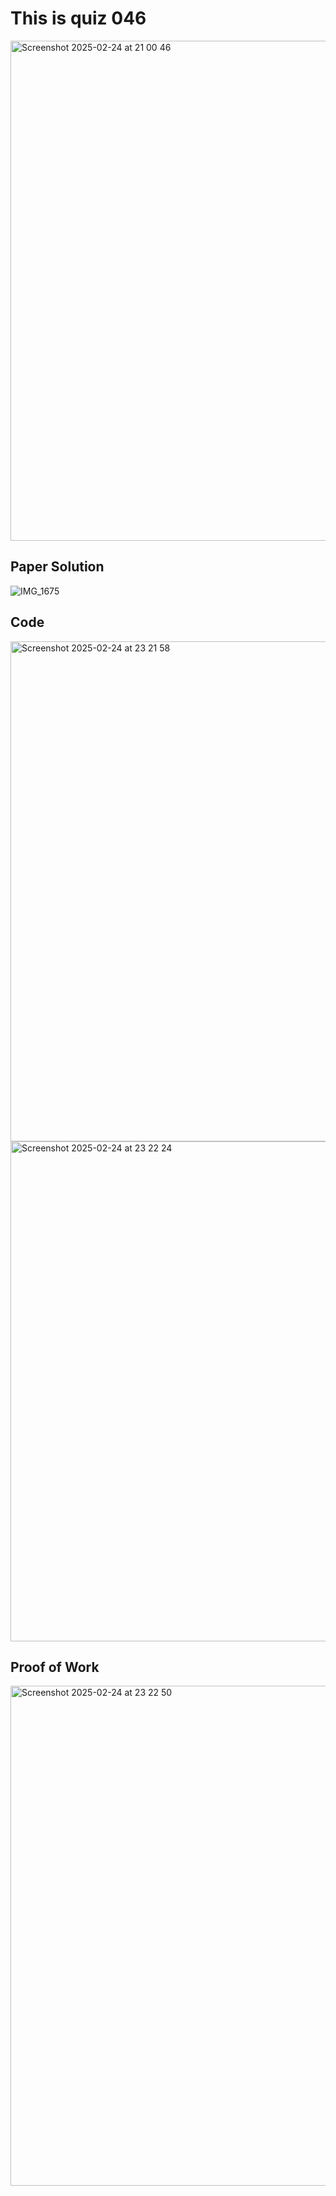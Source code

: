 # This is quiz 046
<img width="800" alt="Screenshot 2025-02-24 at 21 00 46" src="https://github.com/user-attachments/assets/902da29a-6f07-4698-a5da-77c1f4b9955c" />

## Paper Solution

![IMG_1675](https://github.com/user-attachments/assets/325cd453-c522-4f5f-b680-f6124f1376ca)


## Code
<img width="800" alt="Screenshot 2025-02-24 at 23 21 58" src="https://github.com/user-attachments/assets/d565ad9f-f858-4afe-991e-33d52a6729ee" />
<img width="800" alt="Screenshot 2025-02-24 at 23 22 24" src="https://github.com/user-attachments/assets/125ae8ad-9681-42f1-b56f-60af96c48223" />

## Proof of Work
<img width="800" alt="Screenshot 2025-02-24 at 23 22 50" src="https://github.com/user-attachments/assets/882bcd3e-722b-40d0-a08e-1fa75dde3fd5" />
